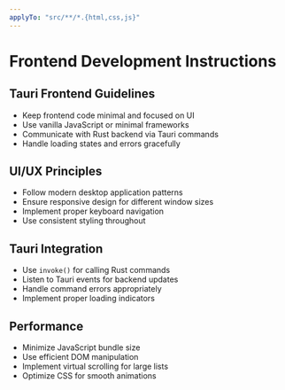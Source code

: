 ```yaml
---
applyTo: "src/**/*.{html,css,js}"
---
```


# Frontend Development Instructions

## Tauri Frontend Guidelines

- Keep frontend code minimal and focused on UI
- Use vanilla JavaScript or minimal frameworks
- Communicate with Rust backend via Tauri commands
- Handle loading states and errors gracefully

## UI/UX Principles

- Follow modern desktop application patterns
- Ensure responsive design for different window sizes
- Implement proper keyboard navigation
- Use consistent styling throughout

## Tauri Integration

- Use `invoke()` for calling Rust commands
- Listen to Tauri events for backend updates
- Handle command errors appropriately
- Implement proper loading indicators

## Performance

- Minimize JavaScript bundle size
- Use efficient DOM manipulation
- Implement virtual scrolling for large lists
- Optimize CSS for smooth animations
